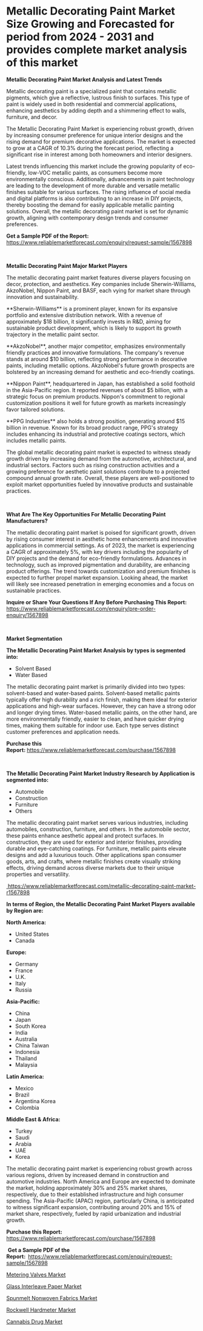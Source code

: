 <p><h1>Metallic Decorating Paint Market Size Growing and Forecasted for period from 2024 - 2031 and provides complete market analysis of this market</h1></p><p><strong>Metallic Decorating Paint Market Analysis and Latest Trends</strong></p>
<p><p>Metallic decorating paint is a specialized paint that contains metallic pigments, which give a reflective, lustrous finish to surfaces. This type of paint is widely used in both residential and commercial applications, enhancing aesthetics by adding depth and a shimmering effect to walls, furniture, and decor. </p><p>The Metallic Decorating Paint Market is experiencing robust growth, driven by increasing consumer preference for unique interior designs and the rising demand for premium decorative applications. The market is expected to grow at a CAGR of 10.3% during the forecast period, reflecting a significant rise in interest among both homeowners and interior designers. </p><p>Latest trends influencing this market include the growing popularity of eco-friendly, low-VOC metallic paints, as consumers become more environmentally conscious. Additionally, advancements in paint technology are leading to the development of more durable and versatile metallic finishes suitable for various surfaces. The rising influence of social media and digital platforms is also contributing to an increase in DIY projects, thereby boosting the demand for easily applicable metallic painting solutions. Overall, the metallic decorating paint market is set for dynamic growth, aligning with contemporary design trends and consumer preferences.</p></p>
<p><strong>Get a Sample PDF of the Report:&nbsp;</strong> <a href="https://www.reliablemarketforecast.com/enquiry/request-sample/1567898">https://www.reliablemarketforecast.com/enquiry/request-sample/1567898</a></p>
<p>&nbsp;</p>
<p><strong>Metallic Decorating Paint Major Market Players</strong></p>
<p><p>The metallic decorating paint market features diverse players focusing on decor, protection, and aesthetics. Key companies include Sherwin-Williams, AkzoNobel, Nippon Paint, and BASF, each vying for market share through innovation and sustainability.</p><p>**Sherwin-Williams** is a prominent player, known for its expansive portfolio and extensive distribution network. With a revenue of approximately $18 billion, it significantly invests in R&D, aiming for sustainable product development, which is likely to support its growth trajectory in the metallic paint sector.</p><p>**AkzoNobel**, another major competitor, emphasizes environmentally friendly practices and innovative formulations. The company's revenue stands at around $10 billion, reflecting strong performance in decorative paints, including metallic options. AkzoNobel's future growth prospects are bolstered by an increasing demand for aesthetic and eco-friendly coatings.</p><p>**Nippon Paint**, headquartered in Japan, has established a solid foothold in the Asia-Pacific region. It reported revenues of about $5 billion, with a strategic focus on premium products. Nippon's commitment to regional customization positions it well for future growth as markets increasingly favor tailored solutions.</p><p>**PPG Industries** also holds a strong position, generating around $15 billion in revenue. Known for its broad product range, PPG's strategy includes enhancing its industrial and protective coatings sectors, which includes metallic paints.</p><p>The global metallic decorating paint market is expected to witness steady growth driven by increasing demand from the automotive, architectural, and industrial sectors. Factors such as rising construction activities and a growing preference for aesthetic paint solutions contribute to a projected compound annual growth rate. Overall, these players are well-positioned to exploit market opportunities fueled by innovative products and sustainable practices.</p></p>
<p>&nbsp;</p>
<p><strong>What Are The Key Opportunities For Metallic Decorating Paint Manufacturers?</strong></p>
<p><p>The metallic decorating paint market is poised for significant growth, driven by rising consumer interest in aesthetic home enhancements and innovative applications in commercial settings. As of 2023, the market is experiencing a CAGR of approximately 5%, with key drivers including the popularity of DIY projects and the demand for eco-friendly formulations. Advances in technology, such as improved pigmentation and durability, are enhancing product offerings. The trend towards customization and premium finishes is expected to further propel market expansion. Looking ahead, the market will likely see increased penetration in emerging economies and a focus on sustainable practices.</p></p>
<p><strong>Inquire or Share Your Questions If Any Before Purchasing This Report:</strong> <a href="https://www.reliablemarketforecast.com/enquiry/pre-order-enquiry/1567898">https://www.reliablemarketforecast.com/enquiry/pre-order-enquiry/1567898</a></p>
<p>&nbsp;</p>
<p><strong>Market Segmentation</strong></p>
<p><strong>The Metallic Decorating Paint Market Analysis by types is segmented into:</strong></p>
<p><ul><li>Solvent Based</li><li>Water Based</li></ul></p>
<p><p>The metallic decorating paint market is primarily divided into two types: solvent-based and water-based paints. Solvent-based metallic paints typically offer high durability and a rich finish, making them ideal for exterior applications and high-wear surfaces. However, they can have a strong odor and longer drying times. Water-based metallic paints, on the other hand, are more environmentally friendly, easier to clean, and have quicker drying times, making them suitable for indoor use. Each type serves distinct customer preferences and application needs.</p></p>
<p><strong>Purchase this Report:&nbsp;</strong><a href="https://www.reliablemarketforecast.com/purchase/1567898">https://www.reliablemarketforecast.com/purchase/1567898</a></p>
<p>&nbsp;</p>
<p><strong>The Metallic Decorating Paint Market Industry Research by Application is segmented into:</strong></p>
<p><ul><li>Automobile</li><li>Construction</li><li>Furniture</li><li>Others</li></ul></p>
<p><p>The metallic decorating paint market serves various industries, including automobiles, construction, furniture, and others. In the automobile sector, these paints enhance aesthetic appeal and protect surfaces. In construction, they are used for exterior and interior finishes, providing durable and eye-catching coatings. For furniture, metallic paints elevate designs and add a luxurious touch. Other applications span consumer goods, arts, and crafts, where metallic finishes create visually striking effects, driving demand across diverse markets due to their unique properties and versatility.</p></p>
<p><a href="https://www.reliablemarketforecast.com/metallic-decorating-paint-market-r1567898">&nbsp;https://www.reliablemarketforecast.com/metallic-decorating-paint-market-r1567898</a></p>
<p><strong>In terms of Region, the Metallic Decorating Paint Market Players available by Region are:</strong></p>
<p>
    <p> <strong> North America: </strong>
        <ul>
            <li>United States</li>
            <li>Canada</li>
        </ul>
        </p> 
    <p> <strong> Europe: </strong>
        <ul>
            <li>Germany</li>
            <li>France</li>
            <li>U.K.</li>
            <li>Italy</li>
            <li>Russia</li>
        </ul>
        </p> 
    <p> <strong> Asia-Pacific: </strong>
        <ul>
            <li>China</li>
            <li>Japan</li>
            <li>South Korea</li>
            <li>India</li>
            <li>Australia</li>
            <li>China Taiwan</li>
            <li>Indonesia</li>
            <li>Thailand</li>
            <li>Malaysia</li>
        </ul>
        </p> 
    <p> <strong> Latin America: </strong>
        <ul>
            <li>Mexico</li>
            <li>Brazil</li>
            <li>Argentina Korea</li>
            <li>Colombia</li>
        </ul>
        </p> 
    <p> <strong> Middle East & Africa: </strong>
        <ul>
            <li>Turkey</li>
            <li>Saudi</li>
            <li>Arabia</li>
            <li>UAE</li>
            <li>Korea</li>
        </ul>
    </p>
    </p>
<p><p>The metallic decorating paint market is experiencing robust growth across various regions, driven by increased demand in construction and automotive industries. North America and Europe are expected to dominate the market, holding approximately 30% and 25% market shares, respectively, due to their established infrastructure and high consumer spending. The Asia-Pacific (APAC) region, particularly China, is anticipated to witness significant expansion, contributing around 20% and 15% of market share, respectively, fueled by rapid urbanization and industrial growth.</p></p>
<p><strong>Purchase this Report: </strong><a href="https://www.reliablemarketforecast.com/purchase/1567898">https://www.reliablemarketforecast.com/purchase/1567898</a></p>
<p>&nbsp;<strong>Get a Sample PDF of the Report:&nbsp;&nbsp;</strong><a href="https://www.reliablemarketforecast.com/enquiry/request-sample/1567898">https://www.reliablemarketforecast.com/enquiry/request-sample/1567898</a></p>
<p><strong></strong></p>
<p><p><a href="https://www.linkedin.com/pulse/metering-valves-market-insights-product-type-application-bpree?trackingId=Iquiup7SQCuITUNo8WdhvQ%3D%3D">Metering Valves Market</a></p><p><a href="https://issuu.com/reportprime-2/docs/glass-interleave-paper-market-size-_7ceac4b9b48b53">Glass Interleave Paper Market</a></p><p><a href="https://medium.com/@aviscarter68/charting-the-future-comprehensive-analysis-of-the-global-spunmelt-nonwoven-fabrics-market-2024-a04adf5bae06?postPublishedType=repub">Spunmelt Nonwoven Fabrics Market</a></p><p><a href="https://github.com/RickHolmes3/Market-Research-Report-List-6/blob/main/rockwell-hardmeter-market.md">Rockwell Hardmeter Market</a></p><p><a href="https://issuu.com/reportprime-2/docs/cannabis-drug-market-size-2030.pptx_2f8cbf999b7e40">Cannabis Drug Market</a></p></p>